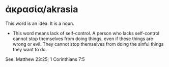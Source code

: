 # ἀκρασία/akrasia

This word is an idea. It is a noun. 

* This word means lack of self-control. A person who lacks self-control cannot stop themselves from doing things, even if these things are wrong or evil. They cannot stop themselves from doing the sinful things they want to do. 


See: Matthew 23:25; 1 Corinthians 7:5
